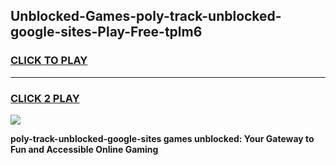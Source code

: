 
## Unblocked-Games-poly-track-unblocked-google-sites-Play-Free-tplm6
<h3>
<a href="https://premium76.site?title=poly-track-unblocked-google-sites&ref=19M">CLICK TO PLAY</a></h3>
<hr>

<h3>
<a href="https://premium76.site?title=poly-track-unblocked-google-sites&ref=19M">CLICK 2 PLAY</a>
  
</h3>

<a href="https://premium76.site?title=poly-track-unblocked-google-sites&ref=19M"><img src="https://clearcache.store/games.png"></a>


**poly-track-unblocked-google-sites games unblocked: Your Gateway to Fun and Accessible Online Gaming**
